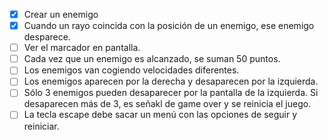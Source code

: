 - [x] Crear un enemigo
- [x] Cuando un rayo coincida con la posición de un enemigo, ese enemigo desparece.
- [ ] Ver el marcador en pantalla.
- [ ] Cada vez que un enemigo es alcanzado, se suman 50 puntos.
- [ ] Los enemigos van cogiendo velocidades diferentes.
- [ ] Los enemigos aparecen por la derecha y desaparecen por la izquierda.
- [ ] Sólo 3 enemigos pueden desaparecer por la pantalla de la izquierda. Si desaparecen más de 3, es señakl de game over y se reinicia el juego.
- [ ]  La tecla escape debe sacar un menú con las opciones de seguir y reiniciar.